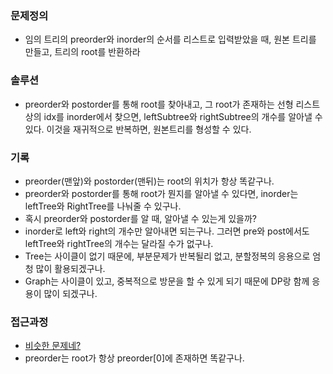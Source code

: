 ### 문제정의
- 임의 트리의 preorder와 inorder의 순서를 리스트로 입력받았을 때, 원본 트리를 만들고, 트리의 root를 반환하라 
### 솔루션
- preorder와 postorder를 통해 root를 찾아내고, 그 root가 존재하는 선형 리스트상의 idx를 inorder에서 찾으면, leftSubtree와 rightSubtree의 개수를 알아낼 수 있다. 이것을 재귀적으로 반복하면, 원본트리를 형성할 수 있다. 
### 기록
- preorder(맨앞)와 postorder(맨뒤)는 root의 위치가 항상 똑같구나. 
- preorder와 postorder를 통해 root가 뭔지를 알아낼 수 있다면, inorder는 leftTree와 RightTree를 나눠줄 수 있구나.
- 혹시 preorder와 postorder를 알 때, 알아낼 수 있는게 있을까?
- inorder로 left와 right의 개수만 알아내면 되는구나. 그러면 pre와 post에서도 leftTree와 rightTree의 개수는 달라질 수가 없구나.
- Tree는 사이클이 없기 때문에, 부분문제가 반복될리 없고, 분할정복의 응용으로 엄청 많이 활용되겠구나. 
- Graph는 사이클이 있고, 중복적으로 방문을 할 수 있게 되기 때문에 DP랑 함께 응용이 많이 되겠구나.   
### 접근과정
- [비슷한 문제네?](https://github.com/jongwuner/Leetcode/tree/main/0106-construct-binary-tree-from-inorder-and-postorder-traversal)
- preorder는 root가 항상 preorder[0]에 존재하면 똑같구나. 
